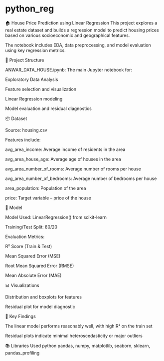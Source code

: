 # python_reg

🏠 House Price Prediction using Linear Regression
This project explores a real estate dataset and builds a regression model to predict housing prices based on various socioeconomic and geographical features. 

The notebook includes EDA, data preprocessing, and model evaluation using key regression metrics.

📁 Project Structure

ANWAR_DATA_HOUSE.ipynb: The main Jupyter notebook for:

Exploratory Data Analysis

Feature selection and visualization

Linear Regression modeling

Model evaluation and residual diagnostics

📦 Dataset

Source: housing.csv

Features include:

avg_area_income: Average income of residents in the area

avg_area_house_age: Average age of houses in the area

avg_area_number_of_rooms: Average number of rooms per house

avg_area_number_of_bedrooms: Average number of bedrooms per house

area_population: Population of the area

price: Target variable – price of the house

🧠 Model

Model Used: LinearRegression() from scikit-learn

Training/Test Split: 80/20

Evaluation Metrics:

R² Score (Train & Test)

Mean Squared Error (MSE)

Root Mean Squared Error (RMSE)

Mean Absolute Error (MAE)

📊 Visualizations

Distribution and boxplots for features

Residual plot for model diagnostic


📌 Key Findings

The linear model performs reasonably well, with high R² on the train set

Residual plots indicate minimal heteroscedasticity or major outliers

📚 Libraries Used
python
pandas, numpy, matplotlib, seaborn, sklearn, pandas_profiling
